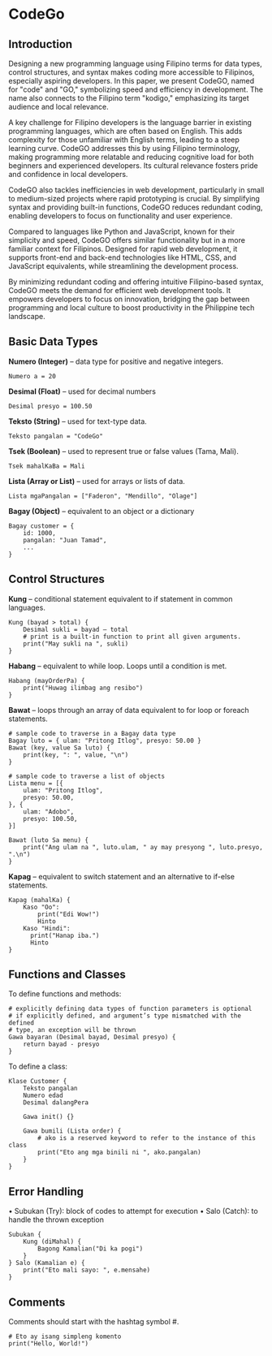 # CodeGo

## Introduction
Designing a new programming language using Filipino terms for data types, control structures, and syntax makes coding more accessible to Filipinos, especially aspiring developers. In this paper, we present CodeGO, named for "code" and "GO," symbolizing speed and efficiency in development. The name also connects to the Filipino term "kodigo," emphasizing its target audience and local relevance.
 
A key challenge for Filipino developers is the language barrier in existing programming languages, which are often based on English. This adds complexity for those unfamiliar with English terms, leading to a steep learning curve. CodeGO addresses this by using Filipino terminology, making programming more relatable and reducing cognitive load for both beginners and experienced developers. Its cultural relevance fosters pride and confidence in local developers.
 
CodeGO also tackles inefficiencies in web development, particularly in small to medium-sized projects where rapid prototyping is crucial. By simplifying syntax and providing built-in functions, CodeGO reduces redundant coding, enabling developers to focus on functionality and user experience.
 
Compared to languages like Python and JavaScript, known for their simplicity and speed, CodeGO offers similar functionality but in a more familiar context for Filipinos. Designed for rapid web development, it supports front-end and back-end technologies like HTML, CSS, and JavaScript equivalents, while streamlining the development process.
 
By minimizing redundant coding and offering intuitive Filipino-based syntax, CodeGO meets the demand for efficient web development tools. It empowers developers to focus on innovation, bridging the gap between programming and local culture to boost productivity in the Philippine tech landscape.


## Basic Data Types

**Numero (Integer)** – data type for positive and negative integers.

```
Numero a = 20
```

**Desimal (Float)** – used for decimal numbers

```
Desimal presyo = 100.50
```

**Teksto (String)** – used for text-type data.

```
Teksto pangalan = "CodeGo"
```

**Tsek (Boolean)** – used to represent true or false values (Tama, Mali).

```
Tsek mahalKaBa = Mali
```

**Lista (Array or List)** – used for arrays or lists of data. 

```
Lista mgaPangalan = ["Faderon", "Mendillo", "Olage"]
```

**Bagay (Object)** – equivalent to an object or a dictionary

```
Bagay customer = {
	id: 1000,
	pangalan: "Juan Tamad",
	...
}
```

## Control Structures

**Kung** – conditional statement equivalent to if statement in common languages.

```
Kung (bayad > total) {
    Desimal sukli = bayad – total
    # print is a built-in function to print all given arguments.
    print("May sukli na ", sukli)  
}
```

**Habang** – equivalent to while loop. Loops until a condition is met.

```
Habang (mayOrderPa) {
    print("Huwag ilimbag ang resibo")
}
```

**Bawat** – loops through an array of data equivalent to for loop or foreach statements.

```
# sample code to traverse in a Bagay data type 
Bagay luto = { ulam: "Pritong Itlog", presyo: 50.00 }
Bawat (key, value Sa luto) {
    print(key, ": ", value, "\n")
}
```

```
# sample code to traverse a list of objects
Lista menu = [{
    ulam: "Pritong Itlog",
    presyo: 50.00,
}, {
    ulam: "Adobo",
    presyo: 100.50,
}]

Bawat (luto Sa menu) {
    print("Ang ulam na ", luto.ulam, " ay may presyong ", luto.presyo, ".\n")
}
```

**Kapag** – equivalent to switch statement and an alternative to if-else statements.

```
Kapag (mahalKa) {
    Kaso "Oo":
        print("Edi Wow!")
        Hinto
    Kaso "Hindi":
      print("Hanap iba.")
      Hinto
}
```

## Functions and Classes

To define functions and methods:

```
# explicitly defining data types of function parameters is optional
# if explicitly defined, and argument’s type mismatched with the defined
# type, an exception will be thrown 
Gawa bayaran (Desimal bayad, Desimal presyo) {
    return bayad - presyo
}
```

To define a class:

```
Klase Customer {
    Teksto pangalan
    Numero edad
    Desimal dalangPera

    Gawa init() {}

    Gawa bumili (Lista order) {
        # ako is a reserved keyword to refer to the instance of this class
        print("Eto ang mga binili ni ", ako.pangalan)
    }
}
```

## Error Handling
•	Subukan (Try): block of codes to attempt for execution
•	Salo (Catch): to handle the thrown exception

```
Subukan {
    Kung (diMahal) {
        Bagong Kamalian("Di ka pogi")
    }
} Salo (Kamalian e) {
    print("Eto mali sayo: ", e.mensahe)
}
```


## Comments
Comments should start with the hashtag symbol #.

```
# Eto ay isang simpleng komento
print("Hello, World!")
```
